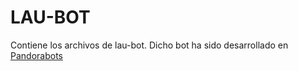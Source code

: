 # LAU-BOT
Contiene los archivos de lau-bot. Dicho bot ha sido desarrollado en <a href="https://home.pandorabots.com">Pandorabots</a>
